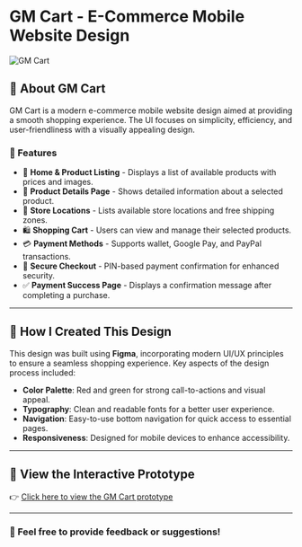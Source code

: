 # GM Cart - E-Commerce Mobile Website Design  

![GM Cart](E%20Commerce%20App.png)  

## 📌 About GM Cart  
GM Cart is a modern e-commerce mobile website design aimed at providing a smooth shopping experience. The UI focuses on simplicity, efficiency, and user-friendliness with a visually appealing design.  

### 🔹 Features  
- 🛒 **Home & Product Listing** - Displays a list of available products with prices and images.  
- 📄 **Product Details Page** - Shows detailed information about a selected product.  
- 📍 **Store Locations** - Lists available store locations and free shipping zones.  
- 🛍️ **Shopping Cart** - Users can view and manage their selected products.  
- 💳 **Payment Methods** - Supports wallet, Google Pay, and PayPal transactions.  
- 🔐 **Secure Checkout** - PIN-based payment confirmation for enhanced security.  
- ✅ **Payment Success Page** - Displays a confirmation message after completing a purchase.  

---

## 🎨 How I Created This Design  
This design was built using **Figma**, incorporating modern UI/UX principles to ensure a seamless shopping experience. Key aspects of the design process included:  
- **Color Palette**: Red and green for strong call-to-actions and visual appeal.  
- **Typography**: Clean and readable fonts for a better user experience.  
- **Navigation**: Easy-to-use bottom navigation for quick access to essential pages.  
- **Responsiveness**: Designed for mobile devices to enhance accessibility.  

---

## 🔗 View the Interactive Prototype  
👉 [Click here to view the GM Cart prototype](https://www.figma.com/proto/Ywp3V6LTpgBf1R344QDPrl/E-Commerce-App?node-id=0-1&t=UATx300nr0f9yQwc-1)  

---

### 📢 Feel free to provide feedback or suggestions!  
